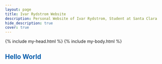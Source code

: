 ```yaml
---
layout: page
title: Ivar Rydstrom Website
description: Personal Website of Ivar Rydstrom, Student at Santa Clara University
hide_description: true
cover: true
---
```

{% include my-head.html %}
{% include my-body.html %}
<h2 class="h1" style="color: rgb(1,92,171)" id="about">Hello World</h2>

